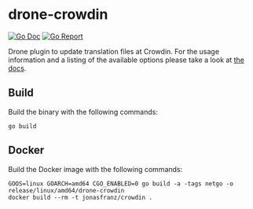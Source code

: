 # drone-crowdin

[![Go Doc](https://godoc.org/github.com/JonasFranzDEV/drone-crowdin?status.svg)](http://godoc.org/github.com//JonasFranzDEV/drone-crowdin)
[![Go Report](https://goreportcard.com/badge/github.com/JonasFranzDEV/drone-crowdin)](https://goreportcard.com/report/github.com//JonasFranzDEV/drone-crowdin)

Drone plugin to update translation files at Crowdin. For the usage information and a listing of the available options please take a look at [the docs](DOCS.md).

## Build

Build the binary with the following commands:

```
go build
```

## Docker

Build the Docker image with the following commands:

```
GOOS=linux GOARCH=amd64 CGO_ENABLED=0 go build -a -tags netgo -o release/linux/amd64/drone-crowdin
docker build --rm -t jonasfranz/crowdin .
```
